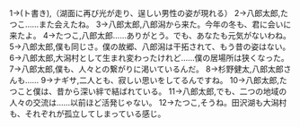 1→(ト書き),（湖面に再び光が走り、逞しい男性の姿が現れる）
2→八郎太郎,たつこ……また会えたね。
3→八郎太郎,八郎潟から来た。今年の冬も、君に会いに来たよ。
4→たつこ,八郎太郎……ありがとう。でも、あなたも元気がないわね。
5→八郎太郎,僕も同じさ。僕の故郷、八郎潟は干拓されて、もう昔の姿はない。
6→八郎太郎,大潟村として生まれ変わったけれど……僕の居場所は狭くなった。
7→八郎太郎,僕も、人々との繋がりに渇いているんだ。
8→杉野健太,八郎太郎さんも……
9→ナギサ,二人とも、寂しい思いをしてるんですね。
10→八郎太郎,たつこと僕は、昔から深い絆で結ばれている。
11→八郎太郎,でも、二つの地域の人々の交流は……以前ほど活発じゃない。
12→たつこ,そうね。田沢湖も大潟村も、それぞれが孤立してしまっている感じ。
